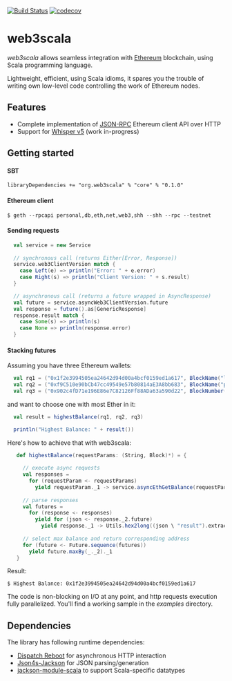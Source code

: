 [![Build Status](https://travis-ci.org/web3scala/web3scala.svg?branch=master)](https://travis-ci.org/web3scala/web3scala)
[![codecov](https://codecov.io/gh/web3scala/web3scala/branch/master/graph/badge.svg)](https://codecov.io/gh/web3scala/web3scala)

# web3scala
_web3scala_ allows seamless integration with [Ethereum](https://www.ethereum.org) blockchain, using Scala programming 
language.

Lightweight, efficient, using Scala idioms, it spares you the trouble of writing own low-level code controlling the 
work of Ethereum nodes.  

## Features

* Complete implementation of [JSON-RPC](https://github.com/ethereum/wiki/wiki/JSON-RPC) Ethereum client API over HTTP
* Support for [Whisper v5](https://github.com/ethereum/go-ethereum/wiki/Whisper) (work in-progress)

## Getting started

#### SBT

    libraryDependencies += "org.web3scala" % "core" % "0.1.0"

#### Ethereum client

    $ geth --rpcapi personal,db,eth,net,web3,shh --shh --rpc --testnet

#### Sending requests

```scala
  val service = new Service
  
  // synchronous call (returns Either[Error, Response])
  service.web3ClientVersion match {
    case Left(e) => println("Error: " + e.error)
    case Right(s) => println("Client Version: " + s.result)
  }

  // asynchronous call (returns a future wrapped in AsyncResponse)
  val future = service.asyncWeb3ClientVersion.future
  val response = future().as[GenericResponse]
  response.result match {
    case Some(s) => println(s)
    case None => println(response.error)
  }
```

#### Stacking futures

Assuming you have three Ethereum wallets:

```scala
  val rq1 = ("0x1f2e3994505ea24642d94d00a4bcf0159ed1a617", BlockName("latest"))
  val rq2 = ("0xf9C510e90bCb47cc49549e57b80814aE3A8bb683", BlockName("pending"))
  val rq3 = ("0x902c4fD71e196E86e7C82126Ff88ADa63a590d22", BlockNumber(1559297))
```

and want to choose one with most Ether in it:

```scala
  val result = highestBalance(rq1, rq2, rq3)

  println("Highest Balance: " + result())
```

Here's how to achieve that with web3scala:

```scala
   def highestBalance(requestParams: (String, Block)*) = {
     
     // execute async requests
     val responses =
       for (requestParam <- requestParams)
         yield requestParam._1 -> service.asyncEthGetBalance(requestParam._1, requestParam._2)
 
     // parse responses
     val futures =
       for (response <- responses)
         yield for (json <- response._2.future)
           yield response._1 -> Utils.hex2long((json \ "result").extract[String])
 
     // select max balance and return corresponding address
     for (future <- Future.sequence(futures))
       yield future.maxBy(_._2)._1
   }
```

Result:

    $ Highest Balance: 0x1f2e3994505ea24642d94d00a4bcf0159ed1a617

The code is non-blocking on I/O at any point, and http requests execution fully parallelized.
You'll find a working sample in the _examples_ directory.

## Dependencies

The library has following runtime dependencies:

* [Dispatch Reboot](https://dispatchhttp.org) for asynchronous HTTP interaction
* [Json4s-Jackson](http://json4s.org) for JSON parsing/generation
* [jackson-module-scala](https://github.com/FasterXML/jackson-module-scala) to support Scala-specific datatypes